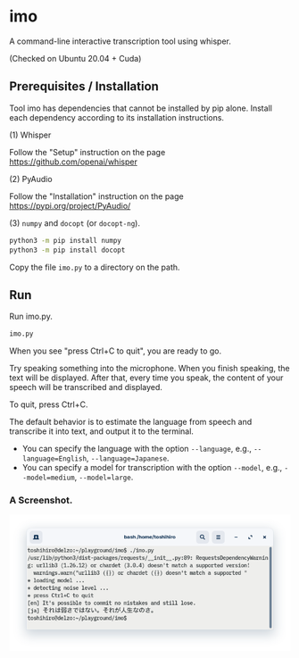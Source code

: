 imo
====

A command-line interactive transcription tool using whisper.

(Checked on Ubuntu 20.04 + Cuda)

## Prerequisites / Installation

Tool imo has dependencies that cannot be installed by pip alone.
Install each dependency according to its installation instructions.

(1) Whisper

Follow the "Setup" instruction on the page https://github.com/openai/whisper

(2) PyAudio

Follow the "Installation" instruction on the page https://pypi.org/project/PyAudio/

(3) `numpy` and `docopt` (or `docopt-ng`).

```sh
python3 -m pip install numpy
python3 -m pip install docopt
```

Copy the file `imo.py` to a directory on the path.

## Run

Run imo.py.

```sh
imo.py
```

When you see "press Ctrl+C to quit", you are ready to go.

Try speaking something into the microphone. When you finish speaking, the text will be displayed. After that, every time you speak, the content of your speech will be transcribed and displayed.

To quit, press Ctrl+C.

The default behavior is to estimate the language from speech and transcribe it into text, and output it to the terminal.

* You can specify the language with the option `--language`, e.g., `--language=English`, `--language=Japanese`.
* You can specify a model for transcription with the option `--model`, e.g., `--model=medium`, `--model=large`.

### A Screenshot.

![](images/run1.png)
